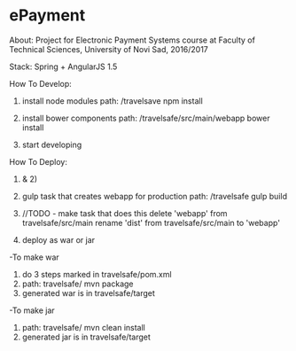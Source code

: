 # ePayment

About:
Project for Electronic Payment Systems course at Faculty of Technical Sciences, University of Novi Sad, 2016/2017

Stack:
Spring + AngularJS 1.5


How To Develop:

1) install node modules
path: /travelsave
npm install

2) install bower components
path: /travelsafe/src/main/webapp
bower install

3) start developing


How To Deploy:

1) & 2)

3) gulp task that creates webapp for production
path: /travelsafe
gulp build

4) //TODO - make task that does this
delete 'webapp' from travelsafe/src/main
rename 'dist' from travelsafe/src/main to 'webapp'

5) deploy as war or jar

-To make war
1. do 3 steps marked in travelsafe/pom.xml
2. path: travelsafe/
   mvn package
3. generated war is in travelsafe/target

-To make jar
1. path: travelsafe/
   mvn clean install
2. generated jar is in travelsafe/target



